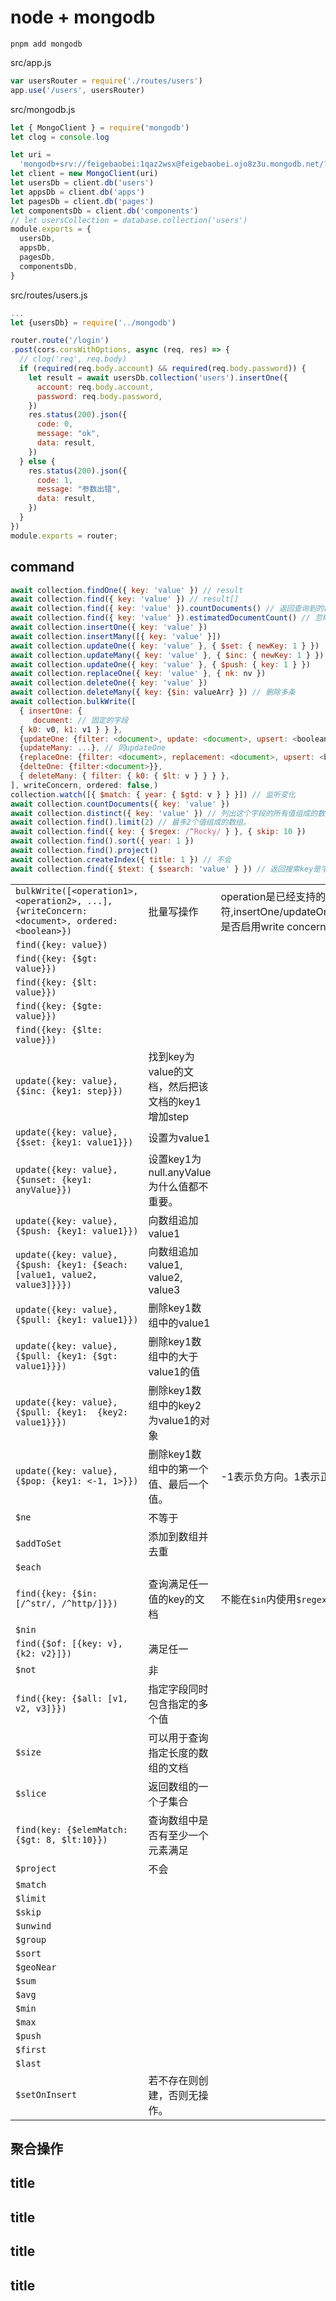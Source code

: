 # node + mongodb

```shell
pnpm add mongodb
```

src/app.js

```js
var usersRouter = require('./routes/users')
app.use('/users', usersRouter)
```

src/mongodb.js

```js
let { MongoClient } = require('mongodb')
let clog = console.log

let uri =
  'mongodb+srv://feigebaobei:1qaz2wsx@feigebaobei.ojo8z3u.mongodb.net/?retryWrites=true&w=majority'
let client = new MongoClient(uri)
let usersDb = client.db('users')
let appsDb = client.db('apps')
let pagesDb = client.db('pages')
let componentsDb = client.db('components')
// let usersCollection = database.collection('users')
module.exports = {
  usersDb,
  appsDb,
  pagesDb,
  componentsDb,
}
```

src/routes/users.js

```js
...
let {usersDb} = require('../mongodb')

router.route('/login')
.post(cors.corsWithOptions, async (req, res) => {
  // clog('req', req.body)
  if (required(req.body.account) && required(req.body.password)) {
    let result = await usersDb.collection('users').insertOne({
      account: req.body.account,
      password: req.body.password,
    })
    res.status(200).json({
      code: 0,
      message: "ok",
      data: result,
    })
  } else {
    res.status(200).json({
      code: 1,
      message: "参数出错",
      data: result,
    })
  }
})
module.exports = router;
```

## command

```js
await collection.findOne({ key: 'value' }) // result
await collection.find({ key: 'value' }) // result[]
await collection.find({ key: 'value' }).countDocuments() // 返回查询到的数量
await collection.find({ key: 'value' }).estimatedDocumentCount() // 忽略查询条件，返回所有数据的数量
await collection.insertOne({ key: 'value' })
await collection.insertMany([{ key: 'value' }])
await collection.updateOne({ key: 'value' }, { $set: { newKey: 1 } })
await collection.updateMany({ key: 'value' }, { $inc: { newKey: 1 } })
await collection.updateOne({ key: 'value' }, { $push: { key: 1 } })
await collection.replaceOne({ key: 'value' }, { nk: nv })
await collection.deleteOne({ key: 'value' })
await collection.deleteMany({ key: {$in: valueArr} }) // 删除多条
await collection.bulkWrite([
  { insertOne: {
     document: // 固定的字段
  { k0: v0, k1: v1 } } },
  {updateOne: {filter: <document>, update: <document>, upsert: <boolean>}},
  {updateMany: ...}, // 同updateOne
  {replaceOne: {filter: <document>, replacement: <document>, upsert: <boolean>}},
  {delteOne: {filter:<document>}},
  { deleteMany: { filter: { k0: { $lt: v } } } },
], writeConcern, ordered: false,)
collection.watch([{ $match: { year: { $gtd: v } } }]) // 监听变化
await collection.countDocuments({ key: 'value' })
await collection.distinct({ key: 'value' }) // 列出这个字段的所有值组成的数组
await collection.find().limit(2) // 最多2个值组成的数组。
await collection.find({ key: { $regex: /^Rocky/ } }, { skip: 10 })
await collection.find().sort({ year: 1 })
await collection.find().project()
await collection.createIndex({ title: 1 }) // 不会
await collection.find({ $text: { $search: 'value' } }) // 返回搜索key是字母的值中包括'value'的doc组成的数组。
```

<!-- prettier-ignore-start -->
|||||||
|-|-|-|-|-|-|
|`bulkWrite([<operation1>, <operation2>, ...], {writeConcern: <document>, ordered: <boolean>})`|批量写操作|operation是已经支持的操作符,insertOne/updateOne/updateMany/deleteOne/deleteMany/replaceOne.writeConcern是否启用write concern,默认为false,ordered是否有序，默认false.|||||
|`find({key: value})`||||||
|`find({key: {$gt: value}})`||||||
|`find({key: {$lt: value}})`||||||
|`find({key: {$gte: value}})`||||||
|`find({key: {$lte: value}})`||||||
|`update({key: value}, {$inc: {key1: step}})`|找到key为value的文档，然后把该文档的key1增加step|||||
|`update({key: value}, {$set: {key1: value1}})`|设置为value1|||||
|`update({key: value}, {$unset: {key1: anyValue}})`|设置key1为null.anyValue为什么值都不重要。|||||
|`update({key: value}, {$push: {key1: value1}})`|向数组追加value1|||||
|`update({key: value}, {$push: {key1: {$each:[value1, value2, value3]}}})`|向数组追加value1, value2, value3|||||
|`update({key: value}, {$pull: {key1: value1}})`|删除key1数组中的value1|||||
|`update({key: value}, {$pull: {key1: {$gt: value1}}})`|删除key1数组中的大于value1的值|||||
|`update({key: value}, {$pull: {key1:  {key2: value1}}})`|删除key1数组中的key2为value1的对象|||||
|`update({key: value}, {$pop: {key1: <-1, 1>}})`|删除key1数组中的第一个值、最后一个值。|-1表示负方向。1表示正方向。||||
|`$ne`|不等于|||||
|`$addToSet`|添加到数组并去重|||||
|`$each`||||||
|`find({key: {$in: [/^str/, /^http/]}})`|查询满足任一值的key的文档|不能在`$in`内使用`$regex`||||
|`$nin`||||||
|`find({$of: [{key: v}, {k2: v2}]})`|满足任一|||||
|`$not`|非|||||
|`find({key: {$all: [v1, v2, v3]}})`|指定字段同时包含指定的多个值|||||
|`$size`|可以用于查询指定长度的数组的文档|||||
|`$slice`|返回数组的一个子集合|||||
|`find(key: {$elemMatch: {$gt: 8, $lt:10}})`|查询数组中是否有至少一个元素满足|||||
|`$project`|不会|||||
|`$match`||||||
|`$limit`||||||
|`$skip`||||||
|`$unwind`||||||
|`$group`||||||
|`$sort`||||||
|`$geoNear`||||||
|`$sum`||||||
|`$avg`||||||
|`$min`||||||
|`$max`||||||
|`$push`||||||
|`$first`||||||
|`$last`||||||
|`$setOnInsert`|若不存在则创建，否则无操作。|||||
<!-- prettier-ignore-end -->

## 聚合操作

## title

## title

## title

## title
